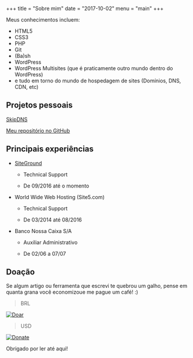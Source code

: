 +++
title = "Sobre mim"
date = "2017-10-02"
menu = "main"
+++

Meus conhecimentos incluem:

* HTML5
* CSS3
* PHP
* Git
* (Ba)sh
* WordPress
* WordPress Multisites (que é praticamente outro mundo dentro do WordPress)
* e tudo em torno do mundo de hospedagem de sites (Domínios, DNS, CDN, etc)

## Projetos pessoais

[SkipDNS](https://skipdns.link)

[Meu repositório no GitHub](https://github.com/renatofrota)

## Principais experiências

* [SiteGround](http://www.siteground.com/go/renatofrota)

  * Technical Support

  * De 09/2016 até o momento

* World Wide Web Hosting (Site5.com)

  * Technical Support

  * De 03/2014 até 08/2016

* Banco Nossa Caixa S/A

  * Auxiliar Administrativo

  * De 02/06 a 07/07

## Doação

Se algum artigo ou ferramenta que escrevi te quebrou um galho, pense em quanta grana você economizoue me pague um café! :)

> BRL

[![Doar](https://www.paypalobjects.com/pt_BR/i/btn/btn_donate_SM.gif)](https://www.paypal.com/cgi-bin/webscr?cmd=_s-xclick&hosted_button_id=9JMBDY5QA8X5A)

> USD

[![Donate](https://www.paypalobjects.com/en_US/i/btn/btn_donate_SM.gif)](https://www.paypal.com/cgi-bin/webscr?cmd=_s-xclick&hosted_button_id=R58RLRMM8YM6U)

Obrigado por ler até aqui!
